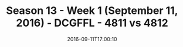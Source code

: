 ---
title: Season 13 - Week 1 (September 11, 2016) - DCGFFL - 4811 vs 4812
teams_score:
- team: 4811
  score:
- team: 4812
  score: 14
mvp: S. Pugh (Black); B. Cammas (Brown)
game-ball: J. DeHanis (Black); T. Tullius (Brown)
season: 13
week: 1
date: '2016-09-11T17:00:10'
pageid: season-13-week-1-september-11-2016-4811-vs-4812
---